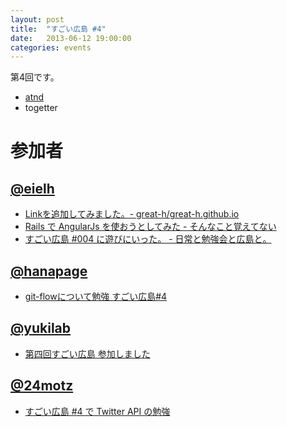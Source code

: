 ```yaml
---
layout: post
title:  "すごい広島 #4"
date:   2013-06-12 19:00:00
categories: events
---
```


第4回です。

* [atnd](http://atnd.org/events/40366)
* togetter

<!-- 概要 -->

# 参加者

## [@eielh](https://twitter.com/eielh)

* [Linkを追加してみました。- great-h/great-h.github.io](https://github.com/great-h/great-h.github.io/pull/94)
* [Rails で AngularJs を使おうとしてみた - そんなこと覚えてない](http://blog.eiel.info/blog/2013/06/12/htmlday-angular-js/)
* [すごい広島 #004 に遊びにいった。 - 日常と勉強会と広島と。](http://eielh-life.tumblr.com/post/52784624383/004)

## [@hanapage](http://hanapage.wordpress.com)

* [git-flowについて勉強 すごい広島#4](http://hanapage.wordpress.com/2013/06/12/git-flow%E3%81%AB%E3%81%A4%E3%81%84%E3%81%A6%E5%8B%89%E5%BC%B7/)

## [@yukilab](https://twitter.com/yukilab)

* [第四回すごい広島 参加しました](http://yukilab3.blog.fc2.com/blog-entry-21.html)

## [@24motz](https://twitter.com/24motz)

* [すごい広島 #4 で Twitter API の勉強](http://d.nishimotz.com/archives/1519)

